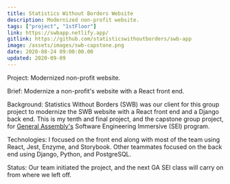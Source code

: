 ```yaml
---
title: Statistics Without Borders Website
description: Modernized non-profit website.
tags: ["project", "1stFloor"]
link: https://swbapp.netlify.app/
gitlink: https://github.com/statisticswithoutborders/swb-app
image: /assets/images/swb-capstone.png
date: 2020-08-24 09:00:00.00
updated: 2020-09-09
---
```


Project: Modernized non-profit website.

Brief: Modernize a non-profit's website with a React front end.

Background: Statistics Without Borders (SWB) was our client for this group project to modernize the SWB website with a React front end and a Django back end. This is my tenth and final project, and the capstone group project, for [General Assembly's](https://generalassemb.ly/ "General Assembly homepage") Software Engineering Immersive (SEI) program.

Technologies: I focused on the front end along with most of the team using React, Jest, Enzyme, and Storybook. Other teammates focused on the back end using Django, Python, and PostgreSQL.

Status: Our team initiated the project, and the next GA SEI class will carry on from where we left off.
